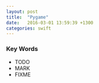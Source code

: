 ```yaml
---
layout: post
title:  "Pygame"
date:   2016-03-01 13:59:39 +1300
categories: swift
---
```


### Key Words

- TODO
- MARK
- FIXME
